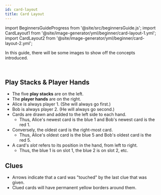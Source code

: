 ```yaml
---
id: card-layout
title: Card Layout
---
```


import BeginnersGuideProgress from '@site/src/beginnersGuide.js';
import CardLayout1 from '@site/image-generator/yml/beginner/card-layout-1.yml';
import CardLayout2 from '@site/image-generator/yml/beginner/card-layout-2.yml';

<BeginnersGuideProgress part="1" />

In this guide, there will be some images to show off the concepts introduced.

<br />

## Play Stacks & Player Hands

- The five **play stacks** are on the left.
- The **player hands** are on the right.
- Alice is always player 1. (She will always go first.)
- Bob is always player 2. (He will always go second.)
- Cards are drawn and added to the left side to each hand.
  - Thus, Alice's newest card is the blue 1 and Bob's newest card is the red 1.
- Conversely, the oldest card is the right-most card.
  - Thus, Alice's oldest card is the blue 5 and Bob's oldest card is the red 5.
- A card's *slot* refers to its position in the hand, from left to right.
  - Thus, the blue 1 is on slot 1, the blue 2 is on slot 2, etc.

<CardLayout1 />

## Clues

- Arrows indicate that a card was "touched" by the last clue that was given.
- Clued cards will have permanent yellow borders around them.

<CardLayout2 />
